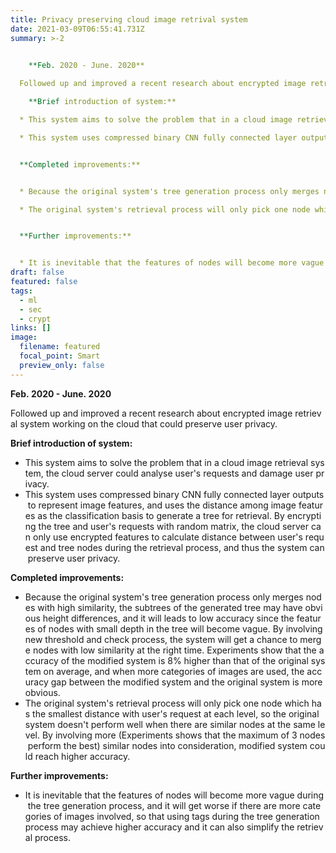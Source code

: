 ```yaml
---
title: Privacy preserving cloud image retrival system
date: 2021-03-09T06:55:41.731Z
summary: >-2
  

    **Feb. 2020 - June. 2020**

  Followed up and improved a recent research about encrypted image retrieval system working on the cloud that could preserve user privacy.

    **Brief introduction of system:**

  * This system aims to solve the problem that in a cloud image retrieval system, the cloud server could analyse user's requests and damage user privacy.

  * This system uses compressed binary CNN fully connected layer outputs to represent image features, and uses the distance among image features as the classification basis to generate a tree for retrieval. By encrypting the tree and user's requests with random matrix, the cloud server can only use encrypted features to calculate distance between user's request and tree nodes during the retrieval process, and thus the system can preserve user privacy.


  **Completed improvements:**


  * Because the original system's tree generation process only merges nodes with high similarity, the subtrees of the generated tree may have obvious height differences, and it will leads to low accuracy since the features of nodes with small depth in the tree will become vague. By involving new threshold and check process, the system will get a chance to merge nodes with low similarity at the right time. Experiments show that the accuracy of the modified system is 8\% higher than that of the original system on average, and when more categories of images are used, the accuracy gap between the modified system and the original system is more obvious.

  * The original system's retrieval process will only pick one node which has the smallest distance with user's request at each level, so the original system doesn't perform well when there are similar nodes at the same level. By involving more (Experiments shows that the maximum of 3 nodes perform the best) similar nodes into consideration, modified system could reach higher accuracy.


  **Further improvements:**


  * It is inevitable that the features of nodes will become more vague during the tree generation process, and it will get worse if there are more categories of images involved, so that using tags during the tree generation process may achieve higher accuracy and it can also simplify the retrieval process.
draft: false
featured: false
tags:
  - ml
  - sec
  - crypt
links: []
image:
  filename: featured
  focal_point: Smart
  preview_only: false
---
```

  **Feb. 2020 - June. 2020**

Followed up and improved a recent research about encrypted image retrieval system working on the cloud that could preserve user privacy.

  **Brief introduction of system:**

* This system aims to solve the problem that in a cloud image retrieval system, the cloud server could analyse user's requests and damage user privacy.
* This system uses compressed binary CNN fully connected layer outputs to represent image features, and uses the distance among image features as the classification basis to generate a tree for retrieval. By encrypting the tree and user's requests with random matrix, the cloud server can only use encrypted features to calculate distance between user's request and tree nodes during the retrieval process, and thus the system can preserve user privacy.

**Completed improvements:**

* Because the original system's tree generation process only merges nodes with high similarity, the subtrees of the generated tree may have obvious height differences, and it will leads to low accuracy since the features of nodes with small depth in the tree will become vague. By involving new threshold and check process, the system will get a chance to merge nodes with low similarity at the right time. Experiments show that the accuracy of the modified system is 8\% higher than that of the original system on average, and when more categories of images are used, the accuracy gap between the modified system and the original system is more obvious.
* The original system's retrieval process will only pick one node which has the smallest distance with user's request at each level, so the original system doesn't perform well when there are similar nodes at the same level. By involving more (Experiments shows that the maximum of 3 nodes perform the best) similar nodes into consideration, modified system could reach higher accuracy.

**Further improvements:**

* It is inevitable that the features of nodes will become more vague during the tree generation process, and it will get worse if there are more categories of images involved, so that using tags during the tree generation process may achieve higher accuracy and it can also simplify the retrieval process.
